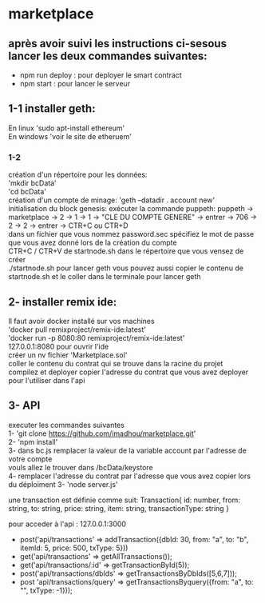 # marketplace  

## après avoir suivi les instructions ci-sesous lancer les deux commandes suivantes:  
- npm run deploy : pour deployer le smart contract
- npm start : pour lancer le serveur

## 1-1 installer geth:
En linux 'sudo apt-install ethereum'  
En windows 'voir le site de etheruem'  
### 1-2 

création d'un répertoire pour les données:   
'mkdir bcData'  
'cd bcData'  
création d'un compte de minage:
'geth –datadir . account new'  
initialisation du block genesis:
exécuter la commande puppeth:
puppeth -> marketplace -> 2 -> 1 -> 1 -> "CLE DU COMPTE GENERE" -> entrer -> 706 -> 2 -> 2 -> entrer -> CTR+C ou CTR+D  
dans un fichier que vous nommez password.sec spécifiez le mot de passe que vous avez donné lors de la création du compte  
CTR+C / CTR+V de startnode.sh dans le répertoire que vous vensez de créer   
./startnode.sh pour lancer geth 
vous pouvez aussi copier le contenu de startnode.sh et le coller dans le terminale pour lancer geth  


## 2- installer remix ide:
Il faut avoir docker installé sur vos machines  
'docker pull remixproject/remix-ide:latest'    
'docker run -p 8080:80 remixproject/remix-ide:latest'  
127.0.0.1:8080 pour ouvrir l'ide  
créer un nv fichier 'Marketplace.sol'  
coller le contenu du contrat qui se trouve dans la racine du projet    
compilez et deployer
copier l'adresse du contrat que vous avez deployer pour l'utiliser dans l'api  

## 3- API
executer les commandes suivantes  
1- 'git clone https://github.com/imadhou/marketplace.git'  
2- 'npm install'  
3- dans bc.js remplacer la valeur de la variable account par l'adresse de votre compte  
vouls allez le trouver dans /bcData/keystore  
4- remplacer l'adresse du contrat par l'adresse que vous avez copier lors du déploiment
3- 'node server.js'   
  
  une transaction est définie comme suit: 
  Transaction{
      id: number,
      from: string,
      to: string,
      price: string,
      item: string,
      transactionType: string
  }   

  pour acceder à l'api : 127.0.0.1:3000  

 
- post('api/transactions' => addTransaction({dbId: 30, from: "a", to: "b", itemId: 5, price: 500, txType: 5}))
- get('api/transactions' => getAllTransactions());
- get('api/transactions/:id' => getTransactionById(5));
- post('api/transactions/dbIds'  =>  getTransactionsByDbIds([5,6,7]));
- post 'api/transactions/query'  => getTransactionsByquery({from: "a", to: "", txType: -1}));
